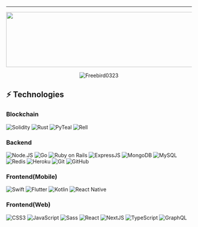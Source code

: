 ____	



<img height=150 width=1000 src="https://c.tenor.com/o23PLsTxPLoAAAAd/wallpaper.gif](https://commons.wikimedia.org/wiki/File:Computer-screen-code-glitch-animation-gif-background-free.gif" />


<p align="center">
  <img src="https://visitor-badge.laobi.icu/badge?page_id=DedicatedDev" alt="Freebird0323" />
</p>


## ⚡ Technologies

### Blockchain
![Solidity](https://img.shields.io/badge/-Solidity-222222?style=flat-square&logo=solidity&logoColor=white)
![Rust](https://img.shields.io/badge/-Rust-DDDDDD?style=flat-square&logo=Rust&logoColor=903211)
![PyTeal](https://img.shields.io/badge/-PyTeal-208099?style=flat-square&logo=python&logoColor=white)
![Rell](https://img.shields.io/badge/-Rell-208099?style=flat-square&logo=rell&logoColor=red)

### Backend
![Node.JS](https://img.shields.io/badge/-Node.JS-339933?style=flat-square&logo=node-dot-js&logoColor=white)
![Go](https://img.shields.io/badge/-Go-DDDDDD?style=flat-square&logo=Go&logoColor=903211)
![Ruby on Rails](https://img.shields.io/badge/-Ruby%20on%20Rails-DDDDDD?style=flat-square&logo=Ruby&logoColor=903211)
![ExpressJS](https://img.shields.io/badge/-Express.JS-000000?style=flat-square&logo=Express)
![MongoDB](https://img.shields.io/badge/-MongoDB-47A248?style=flat-square&logo=mongodb&logoColor=white)
![MySQL](https://img.shields.io/badge/-MySQL-4479A1?style=flat-square&logo=mysql&logoColor=white)
![Redis](https://img.shields.io/badge/-Redis-DC382D?style=flat-square&logo=Redis&logoColor=white)
![Heroku](https://img.shields.io/badge/-Heroku-430098?style=flat-square&logo=heroku)
![Git](https://img.shields.io/badge/-Git-F05032?style=flat-square&logo=git&logoColor=white)
![GitHub](https://img.shields.io/badge/-GitHub-181717?style=flat-square&logo=github)

### Frontend(Mobile)
![Swift](https://img.shields.io/badge/-Swift-000000?style=flat-square&logo=swift&logoColor=red)
![Flutter](https://img.shields.io/badge/-Flutter-DDDDDD?style=flat-square&logo=flutter&logoColor=blue)
![Kotlin](https://img.shields.io/badge/-Kotlin-DDDDDD?style=flat-square&logo=kotlin&logoColor=903211)
![React Native](https://img.shields.io/badge/-ReactNative-61DAFB?style=flat-square&logo=react&logoColor=white)

### Frontend(Web)

![CSS3](https://img.shields.io/badge/-CSS3-1572B6?style=flat-square&logo=css3)
![JavaScript](https://img.shields.io/badge/-JavaScript-F7DF1E?style=flat-square&logo=javascript&logoColor=black)
![Sass](https://img.shields.io/badge/-Sass-CC6699?style=flat-square&logo=sass&logoColor=white)
![React](https://img.shields.io/badge/-React-61DAFB?style=flat-square&logo=react&logoColor=white)
![NextJS](https://img.shields.io/badge/-Next.JS-000000?style=flat-square&logo=next-dot-js)
![TypeScript](https://img.shields.io/badge/-TypeScript-3178C6?style=flat-square&logo=typescript&logoColor=white)
![GraphQL](https://img.shields.io/badge/-GraphQL-E10098?style=flat-square&logo=graphql&logoColor=white)




